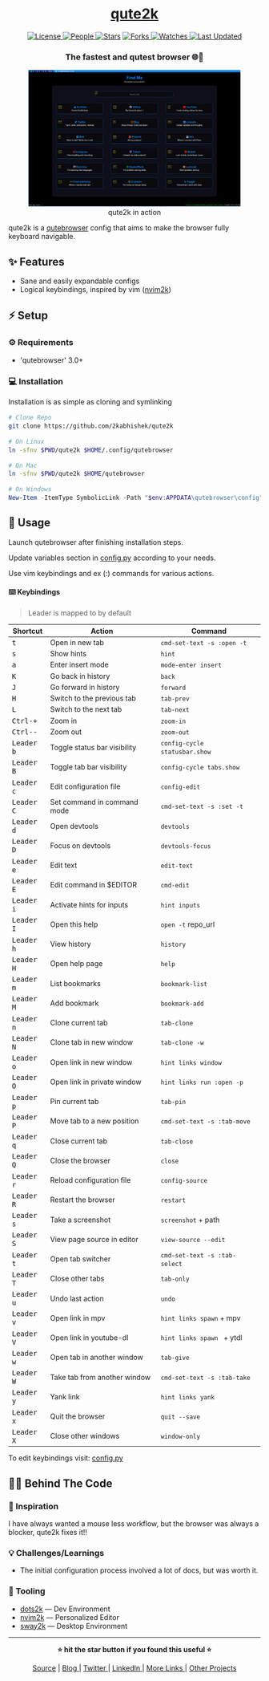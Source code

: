 <div align = "center">

<h1><a href="https://github.com/2kabhishek/qute2k">qute2k</a></h1>

<a href="https://github.com/2KAbhishek/qute2k/blob/main/LICENSE">
<img alt="License" src="https://img.shields.io/github/license/2kabhishek/qute2k?style=flat&color=eee&label="> </a>

<a href="https://github.com/2KAbhishek/qute2k/graphs/contributors">
<img alt="People" src="https://img.shields.io/github/contributors/2kabhishek/qute2k?style=flat&color=ffaaf2&label=People"> </a>

<a href="https://github.com/2KAbhishek/qute2k/stargazers">
<img alt="Stars" src="https://img.shields.io/github/stars/2kabhishek/qute2k?style=flat&color=98c379&label=Stars"></a>

<a href="https://github.com/2KAbhishek/qute2k/network/members">
<img alt="Forks" src="https://img.shields.io/github/forks/2kabhishek/qute2k?style=flat&color=66a8e0&label=Forks"> </a>

<a href="https://github.com/2KAbhishek/qute2k/watchers">
<img alt="Watches" src="https://img.shields.io/github/watchers/2kabhishek/qute2k?style=flat&color=f5d08b&label=Watches"> </a>

<a href="https://github.com/2KAbhishek/qute2k/pulse">
<img alt="Last Updated" src="https://img.shields.io/github/last-commit/2kabhishek/qute2k?style=flat&color=e06c75&label="> </a>

<h3>The fastest and qutest browser 🌐🩷</h3>

<figure>
  <img src="images/screenshot.png" alt="qute2k in action">
  <br/>
  <figcaption>qute2k in action</figcaption>
</figure>

</div>

qute2k is a [qutebrowser](https://qutebrowser.org/) config that aims to make the browser fully keyboard navigable.

## ✨ Features

- Sane and easily expandable configs
- Logical keybindings, inspired by vim ([nvim2k](https://github.com/2kabhishek/nvim2k))

## ⚡ Setup

### ⚙️ Requirements

- 'qutebrowser' 3.0+

### 💻 Installation

Installation is as simple as cloning and symlinking

```bash
# Clone Repo
git clone https://github.com/2kabhishek/qute2k
```

```bash
# On Linux
ln -sfnv $PWD/qute2k $HOME/.config/qutebrowser
```

```bash
# On Mac
ln -sfnv $PWD/qute2k $HOME/qutebrowser
```

```powershell
# On Windows
New-Item -ItemType SymbolicLink -Path "$env:APPDATA\qutebrowser\config" -Target "$PWD\qute2k" -Force
```

## 🚀 Usage

Launch qutebrowser after finishing installation steps.

Update variables section in [config.py](./config.py) according to your needs.

Use vim keybindings and ex (:) commands for various actions.

#### ⌨️  Keybindings

> Leader is mapped to <Space> by default

| Shortcut                       | Action                       | Command                        |
| ------------------------------ | ---------------------------- | ------------------------------ |
| <kbd>t</kbd>                   | Open in new tab              | `cmd-set-text -s :open -t`     |
| <kbd>s</kbd>                   | Show hints                   | `hint`                         |
| <kbd>a</kbd>                   | Enter insert mode            | `mode-enter insert`            |
| <kbd>K</kbd>                   | Go back in history           | `back`                         |
| <kbd>J</kbd>                   | Go forward in history        | `forward`                      |
| <kbd>H</kbd>                   | Switch to the previous tab   | `tab-prev`                     |
| <kbd>L</kbd>                   | Switch to the next tab       | `tab-next`                     |
| <kbd>Ctrl-+</kbd>              | Zoom in                      | `zoom-in`                      |
| <kbd>Ctrl--</kbd>              | Zoom out                     | `zoom-out`                     |
| <kbd>Leader</kbd> <kbd>b</kbd> | Toggle status bar visibility | `config-cycle statusbar.show ` |
| <kbd>Leader</kbd> <kbd>B</kbd> | Toggle tab bar visibility    | `config-cycle tabs.show `      |
| <kbd>Leader</kbd> <kbd>c</kbd> | Edit configuration file      | `config-edit`                  |
| <kbd>Leader</kbd> <kbd>C</kbd> | Set command in command mode  | `cmd-set-text -s :set -t`      |
| <kbd>Leader</kbd> <kbd>d</kbd> | Open devtools                | `devtools`                     |
| <kbd>Leader</kbd> <kbd>D</kbd> | Focus on devtools            | `devtools-focus`               |
| <kbd>Leader</kbd> <kbd>e</kbd> | Edit text                    | `edit-text`                    |
| <kbd>Leader</kbd> <kbd>E</kbd> | Edit command in $EDITOR      | `cmd-edit`                     |
| <kbd>Leader</kbd> <kbd>i</kbd> | Activate hints for inputs    | `hint inputs`                  |
| <kbd>Leader</kbd> <kbd>I</kbd> | Open this help               | `open -t` repo_url             |
| <kbd>Leader</kbd> <kbd>h</kbd> | View history                 | `history`                      |
| <kbd>Leader</kbd> <kbd>H</kbd> | Open help page               | `help`                         |
| <kbd>Leader</kbd> <kbd>m</kbd> | List bookmarks               | `bookmark-list`                |
| <kbd>Leader</kbd> <kbd>M</kbd> | Add bookmark                 | `bookmark-add`                 |
| <kbd>Leader</kbd> <kbd>n</kbd> | Clone current tab            | `tab-clone`                    |
| <kbd>Leader</kbd> <kbd>N</kbd> | Clone tab in new window      | `tab-clone -w`                 |
| <kbd>Leader</kbd> <kbd>o</kbd> | Open link in new window      | `hint links window`            |
| <kbd>Leader</kbd> <kbd>O</kbd> | Open link in private window  | `hint links run :open -p`      |
| <kbd>Leader</kbd> <kbd>p</kbd> | Pin current tab              | `tab-pin`                      |
| <kbd>Leader</kbd> <kbd>P</kbd> | Move tab to a new position   | `cmd-set-text -s :tab-move`    |
| <kbd>Leader</kbd> <kbd>q</kbd> | Close current tab            | `tab-close`                    |
| <kbd>Leader</kbd> <kbd>Q</kbd> | Close the browser            | `close`                        |
| <kbd>Leader</kbd> <kbd>r</kbd> | Reload configuration file    | `config-source`                |
| <kbd>Leader</kbd> <kbd>R</kbd> | Restart the browser          | `restart`                      |
| <kbd>Leader</kbd> <kbd>s</kbd> | Take a screenshot            | `screenshot` + path            |
| <kbd>Leader</kbd> <kbd>S</kbd> | View page source in editor   | `view-source --edit`           |
| <kbd>Leader</kbd> <kbd>t</kbd> | Open tab switcher            | `cmd-set-text -s :tab-select`  |
| <kbd>Leader</kbd> <kbd>T</kbd> | Close other tabs             | `tab-only`                     |
| <kbd>Leader</kbd> <kbd>u</kbd> | Undo last action             | `undo`                         |
| <kbd>Leader</kbd> <kbd>v</kbd> | Open link in mpv             | `hint links spawn` + mpv       |
| <kbd>Leader</kbd> <kbd>V</kbd> | Open link in youtube-dl      | `hint links spawn ` + ytdl     |
| <kbd>Leader</kbd> <kbd>w</kbd> | Open tab in another window   | `tab-give`                     |
| <kbd>Leader</kbd> <kbd>W</kbd> | Take tab from another window | `cmd-set-text -s :tab-take`    |
| <kbd>Leader</kbd> <kbd>y</kbd> | Yank link                    | `hint links yank`              |
| <kbd>Leader</kbd> <kbd>x</kbd> | Quit the browser             | `quit --save`                  |
| <kbd>Leader</kbd> <kbd>X</kbd> | Close other windows          | `window-only`                  |

To edit keybindings visit: [config.py](./config.py)

## 🧑‍💻 Behind The Code

### 🌈 Inspiration

I have always wanted a mouse less workflow, but the browser was always a blocker, qute2k fixes it!!

### 💡 Challenges/Learnings

- The initial configuration process involved a lot of docs, but was worth it.

### 🧰 Tooling

- [dots2k](https://github.com/2kabhishek/dots2k) — Dev Environment
- [nvim2k](https://github.com/2kabhishek/nvim2k) — Personalized Editor
- [sway2k](https://github.com/2kabhishek/sway2k) — Desktop Environment

<hr>

<div align="center">

<strong>⭐ hit the star button if you found this useful ⭐</strong><br>

<a href="https://github.com/2KAbhishek/qute2k">Source</a>
| <a href="https://2kabhishek.github.io/blog" target="_blank">Blog </a>
| <a href="https://twitter.com/2kabhishek" target="_blank">Twitter </a>
| <a href="https://linkedin.com/in/2kabhishek" target="_blank">LinkedIn </a>
| <a href="https://2kabhishek.github.io/links" target="_blank">More Links </a>
| <a href="https://2kabhishek.github.io/projects" target="_blank">Other Projects </a>

</div>
